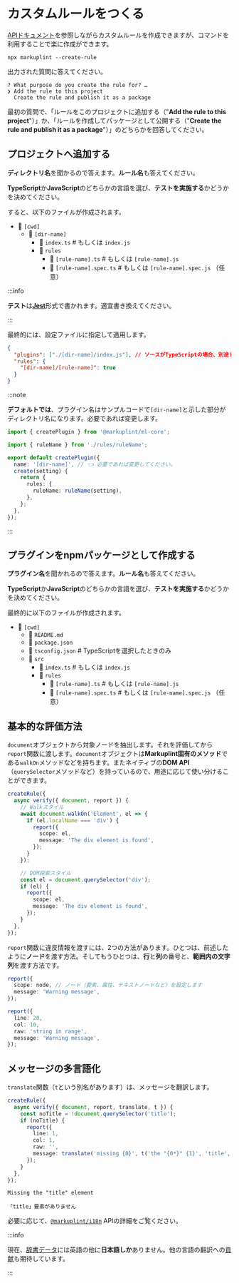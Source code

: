 # カスタムルールをつくる

[APIドキュメント](/docs/api/)を参照しながらカスタムルールを作成できますが、コマンドを利用することで楽に作成ができます。

```shell
npx markuplint --create-rule
```

出力された質問に答えてください。

```
? What purpose do you create the rule for? …
❯ Add the rule to this project
  Create the rule and publish it as a package
```

<!-- textlint-disable ja-technical-writing/sentence-length -->

最初の質問で、「ルールをこのプロジェクトに追加する（"**Add the rule to this project**"）」か、「ルールを作成してパッケージとして公開する（"**Create the rule and publish it as a package**"）」のどちらかを回答してください。

<!-- textlint-enable ja-technical-writing/sentence-length -->

## プロジェクトへ追加する

**ディレクトリ名**を聞かるので答えます。**ルール名**も答えてください。

**TypeScript**か**JavaScript**のどちらかの言語を選び、**テストを実施する**かどうかを決めてください。

すると、以下のファイルが作成されます。

<file-tree>

- 📂 `[cwd]`
  - 📂 `[dir-name]`
    - 📄 `index.ts` # もしくは `index.js`
    - 📂 `rules`
      - 📄 `[rule-name].ts` # もしくは `[rule-name].js`
      - 📄 `[rule-name].spec.ts` # もしくは `[rule-name].spec.js` （任意）

</file-tree>

:::info

**テスト**は[**Jest**](https://jestjs.io/)形式で書かれます。適宜書き換えてください。

:::

最終的には、設定ファイルに指定して適用します。

```json
{
  "plugins": ["./[dir-name]/index.js"], // ソースがTypeScriptの場合、別途トランスパイルが必要です。
  "rules": {
    "[dir-name]/[rule-name]": true
  }
}
```

:::note

**デフォルトでは**、プラグイン名はサンプルコードで`[dir-name]`と示した部分がディレクトリ名になります。必要であれば変更します。

```ts title="./[dir-name]/index.ts"
import { createPlugin } from '@markuplint/ml-core';

import { ruleName } from './rules/ruleName';

export default createPlugin({
  name: '[dir-name]', // 👈 必要であれば変更してください。
  create(setting) {
    return {
      rules: {
        ruleName: ruleName(setting),
      },
    };
  },
});
```

:::

## プラグインをnpmパッケージとして作成する

**プラグイン名**を聞かれるので答えます。**ルール名**も答えてください。

**TypeScript**か**JavaScript**のどちらかの言語を選び、**テストを実施する**かどうかを決めてください。

最終的に以下のファイルが作成されます。

<FileTree>

- 📂 `[cwd]`
  - 📄 `README.md`
  - 📄 `package.json`
  - 📄 `tsconfig.json` # TypeScriptを選択したときのみ
  - 📂 `src`
    - 📄 `index.ts` # もしくは `index.js`
    - 📂 `rules`
      - 📄 `[rule-name].ts` # もしくは `[rule-name].js`
      - 📄 `[rule-name].spec.ts` # もしくは `[rule-name].spec.js` （任意）

</FileTree>

## 基本的な評価方法

`document`オブジェクトから対象ノードを抽出します。それを評価してから`report`関数に渡します。`document`オブジェクトは**Markuplint固有のメソッド**である`walkOn`メソッドなどを持ちます。またネイティブの**DOM API**（`querySelector`メソッドなど）を持っているので、用途に応じて使い分けることができます。

```ts
createRule({
  async verify({ document, report }) {
    // Walkスタイル
    await document.walkOn('Element', el => {
      if (el.localName === 'div') {
        report({
          scope: el,
          message: 'The div element is found',
        });
      }
    });

    // DOM探索スタイル
    const el = document.querySelector('div');
    if (el) {
      report({
        scope: el,
        message: 'The div element is found',
      });
    }
  },
});
```

`report`関数に違反情報を渡すには、2つの方法があります。ひとつは、前述したように**ノード**を渡す方法。そしてもうひとつは、**行**と**列**の番号と、**範囲内の文字列**を渡す方法です。

```ts
report({
  scope: node, // ノード（要素、属性、テキストノードなど）を設定します
  message: 'Warning message',
});

report({
  line: 20,
  col: 10,
  raw: 'string in range',
  message: 'Warning message',
});
```

## メッセージの多言語化

`translate`関数（`t`という別名があります）は、メッセージを翻訳します。

```ts
createRule({
  async verify({ document, report, translate, t }) {
    const noTitle = !document.querySelector('title');
    if (noTitle) {
      report({
        line: 1,
        col: 1,
        raw: '',
        message: translate('missing {0}', t('the "{0*}" {1}', 'title', 'element')),
      });
    }
  },
});
```

```shell title="英語の結果:"
Missing the "title" element
```

```shell title="日本語の結果:"
「title」要素がありません
```

必要に応じて、[`@markuplint/i18n`](https://github.com/markuplint/markuplint/tree/main/packages/@markuplint/i18n#api) APIの詳細をご覧ください。

:::info

現在、[辞書データ](https://github.com/markuplint/markuplint/tree/main/packages/%40markuplint/i18n/locales)には英語の他に**日本語しか**ありません。他の言語の翻訳への[貢献](/community/contributing)も期待しています。

:::
